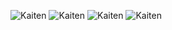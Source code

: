 ![Kaiten](https://i.ibb.co/HDpKSxv/20200908-141616.jpg)
![Kaiten](https://i.ibb.co/HqB73YS/20200908-141525.jpg)
![Kaiten](https://i.ibb.co/kKfq2mg/20200908-141525.jpg)
![Kaiten](https://i.ibb.co/8BFWCcj/20200908-143318.jpg)
